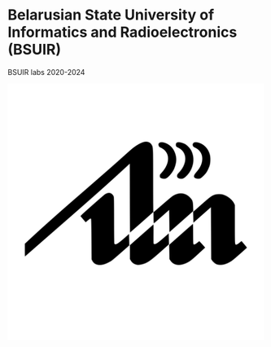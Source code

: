 # Belarusian State University of Informatics and Radioelectronics (BSUIR)

BSUIR labs 2020-2024

![Alt text](./_assets/bsuir.svg)